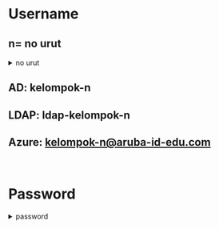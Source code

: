 # Username

## n= no urut

<details close>
  <summary>no urut</summary>
</details>

## AD: kelompok-n

## LDAP: ldap-kelompok-n

## Azure: kelompok-n@aruba-id-edu.com

<br>

# Password

<details close>
  <summary>password</summary>
</details>
